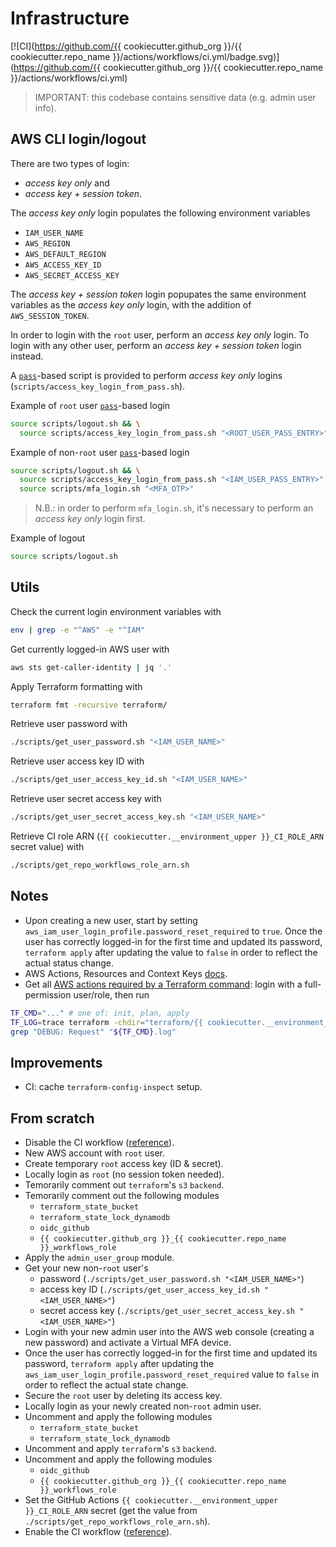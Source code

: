 # Infrastructure

[![CI](https://github.com/{{ cookiecutter.github_org }}/{{ cookiecutter.repo_name }}/actions/workflows/ci.yml/badge.svg)](https://github.com/{{ cookiecutter.github_org }}/{{ cookiecutter.repo_name }}/actions/workflows/ci.yml)

> IMPORTANT: this codebase contains sensitive data (e.g. admin user info).

## AWS CLI login/logout

There are two types of login:
- _access key only_ and
- _access key + session token_.

The _access key only_ login populates the following environment variables

- `IAM_USER_NAME`
- `AWS_REGION`
- `AWS_DEFAULT_REGION`
- `AWS_ACCESS_KEY_ID`
- `AWS_SECRET_ACCESS_KEY`

The _access key + session token_ login popupates the same environment variables
as the _access key only_ login, with the addition of `AWS_SESSION_TOKEN`.

In order to login with the `root` user, perform an _access key only_ login.
To login with any other user, perform an _access key + session token_ login instead.

A [`pass`](https://www.passwordstore.org/)-based script is provided to perform
_access key only_ logins (`scripts/access_key_login_from_pass.sh`).

Example of `root` user [`pass`](https://www.passwordstore.org/)-based login

```bash
source scripts/logout.sh && \
  source scripts/access_key_login_from_pass.sh "<ROOT_USER_PASS_ENTRY>"
```

Example of non-`root` user [`pass`](https://www.passwordstore.org/)-based login

```bash
source scripts/logout.sh && \
  source scripts/access_key_login_from_pass.sh "<IAM_USER_PASS_ENTRY>" && \
  source scripts/mfa_login.sh "<MFA_OTP>"
```

> N.B.: in order to perform `mfa_login.sh`, it's necessary to perform an
> _access key only_ login first.

Example of logout

```bash
source scripts/logout.sh
```

## Utils

Check the current login environment variables with

```bash
env | grep -e "^AWS" -e "^IAM"
```

Get currently logged-in AWS user with

```bash
aws sts get-caller-identity | jq '.'
```

Apply Terraform formatting with

```bash
terraform fmt -recursive terraform/
```

Retrieve user password with

```bash
./scripts/get_user_password.sh "<IAM_USER_NAME>"
```

Retrieve user access key ID with

```bash
./scripts/get_user_access_key_id.sh "<IAM_USER_NAME>"
```

Retrieve user secret access key with

```bash
./scripts/get_user_secret_access_key.sh "<IAM_USER_NAME>"
```

Retrieve CI role ARN (`{{ cookiecutter.__environment_upper }}_CI_ROLE_ARN` secret value) with

```bash
./scripts/get_repo_workflows_role_arn.sh
```

## Notes

- Upon creating a new user, start by setting
  `aws_iam_user_login_profile.password_reset_required` to `true`.
  Once the user has correctly logged-in for the first time and updated its password,
  `terraform apply` after updating the value to `false` in order to reflect the actual
  status change.
- AWS Actions, Resources and Context Keys [docs](https://docs.aws.amazon.com/service-authorization/latest/reference/reference_policies_actions-resources-contextkeys.html).
- Get all [AWS actions required by a Terraform command](https://stackoverflow.com/a/60542958/5210544):
  login with a full-permission user/role, then run

```bash
TF_CMD="..." # one of: init, plan, apply
TF_LOG=trace terraform -chdir="terraform/{{ cookiecutter.__environment_lower }}" "${TF_CMD}" &> "${TF_CMD}.log"
grep "DEBUG: Request" "${TF_CMD}.log"
```

## Improvements

- CI: cache `terraform-config-inspect` setup.

## From scratch

- Disable the CI workflow ([reference](https://docs.github.com/en/actions/managing-workflow-runs/disabling-and-enabling-a-workflow)).
- New AWS account with `root` user.
- Create temporary `root` access key (ID & secret).
- Locally login as `root` (no session token needed).
- Temorarily comment out `terraform`'s `s3` `backend`.
- Temorarily comment out the following modules
  - `terraform_state_bucket`
  - `terraform_state_lock_dynamodb`
  - `oidc_github`
  - `{{ cookiecutter.github_org }}_{{ cookiecutter.repo_name }}_workflows_role`
- Apply the `admin_user_group` module.
- Get your new non-`root` user's
  - password (`./scripts/get_user_password.sh "<IAM_USER_NAME>"`)
  - access key ID (`./scripts/get_user_access_key_id.sh "<IAM_USER_NAME>"`)
  - secret access key (`./scripts/get_user_secret_access_key.sh "<IAM_USER_NAME>"`)
- Login with your new admin user into the AWS web console
  (creating a new password) and activate a Virtual MFA device.
- Once the user has correctly logged-in for the first time and updated its password,
  `terraform apply` after updating the
  `aws_iam_user_login_profile.password_reset_required` value to `false` in order
  to reflect the actual state change.
- Secure the `root` user by deleting its access key.
- Locally login as your newly created non-`root` admin user.
- Uncomment and apply the following modules
  - `terraform_state_bucket`
  - `terraform_state_lock_dynamodb`
- Uncomment and apply `terraform`'s `s3` `backend`.
- Uncomment and apply the following modules
  - `oidc_github`
  - `{{ cookiecutter.github_org }}_{{ cookiecutter.repo_name }}_workflows_role`
- Set the GitHub Actions `{{ cookiecutter.__environment_upper }}_CI_ROLE_ARN` secret
  (get the value from `./scripts/get_repo_workflows_role_arn.sh`).
- Enable the CI workflow ([reference](https://docs.github.com/en/actions/managing-workflow-runs/disabling-and-enabling-a-workflow)).
